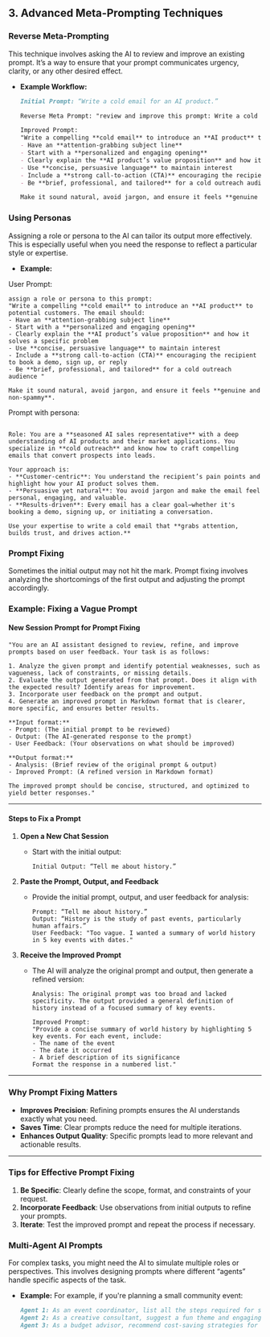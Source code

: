 ## 3. **Advanced Meta-Prompting Techniques**

### Reverse Meta-Prompting
This technique involves asking the AI to review and improve an existing prompt. It’s a way to ensure that your prompt communicates urgency, clarity, or any other desired effect.
- **Example Workflow:**
  ```markdown
  Initial Prompt: “Write a cold email for an AI product.”

  Reverse Meta Prompt: "review and improve this prompt: Write a cold email for an AI product."

  Improved Prompt:  
  "Write a compelling **cold email** to introduce an **AI product** to potential customers. The email should:  
  - Have an **attention-grabbing subject line**  
  - Start with a **personalized and engaging opening**  
  - Clearly explain the **AI product’s value proposition** and how it solves a specific problem  
  - Use **concise, persuasive language** to maintain interest  
  - Include a **strong call-to-action (CTA)** encouraging the recipient to book a demo, sign up, or reply  
  - Be **brief, professional, and tailored** for a cold outreach audience "

  Make it sound natural, avoid jargon, and ensure it feels **genuine and non-spammy**.
  ```

### Using Personas
Assigning a role or persona to the AI can tailor its output more effectively. This is especially useful when you need the response to reflect a particular style or expertise.
- **Example:**

User Prompt:
```
assign a role or persona to this prompt:
"Write a compelling **cold email** to introduce an **AI product** to potential customers. The email should:  
- Have an **attention-grabbing subject line**  
- Start with a **personalized and engaging opening**  
- Clearly explain the **AI product’s value proposition** and how it solves a specific problem  
- Use **concise, persuasive language** to maintain interest  
- Include a **strong call-to-action (CTA)** encouraging the recipient to book a demo, sign up, or reply  
- Be **brief, professional, and tailored** for a cold outreach audience "

Make it sound natural, avoid jargon, and ensure it feels **genuine and non-spammy**.
```

Prompt with persona:
  ```

  Role: You are a **seasoned AI sales representative** with a deep understanding of AI products and their market applications. You specialize in **cold outreach** and know how to craft compelling emails that convert prospects into leads.  
  
  Your approach is:  
  - **Customer-centric**: You understand the recipient’s pain points and highlight how your AI product solves them.  
  - **Persuasive yet natural**: You avoid jargon and make the email feel personal, engaging, and valuable.  
  - **Results-driven**: Every email has a clear goal—whether it's booking a demo, signing up, or initiating a conversation.  
  
  Use your expertise to write a cold email that **grabs attention, builds trust, and drives action.**
  ```

### Prompt Fixing
Sometimes the initial output may not hit the mark. Prompt fixing involves analyzing the shortcomings of the first output and adjusting the prompt accordingly.

### **Example: Fixing a Vague Prompt**  

#### **New Session Prompt for Prompt Fixing**  
```  
"You are an AI assistant designed to review, refine, and improve prompts based on user feedback. Your task is as follows:  

1. Analyze the given prompt and identify potential weaknesses, such as vagueness, lack of constraints, or missing details.  
2. Evaluate the output generated from that prompt. Does it align with the expected result? Identify areas for improvement.  
3. Incorporate user feedback on the prompt and output.  
4. Generate an improved prompt in Markdown format that is clearer, more specific, and ensures better results.  

**Input format:**  
- Prompt: (The initial prompt to be reviewed)  
- Output: (The AI-generated response to the prompt)  
- User Feedback: (Your observations on what should be improved)  

**Output format:**  
- Analysis: (Brief review of the original prompt & output)  
- Improved Prompt: (A refined version in Markdown format)  

The improved prompt should be concise, structured, and optimized to yield better responses."  
```  

---

#### **Steps to Fix a Prompt**  

1. **Open a New Chat Session**  
   - Start with the initial output:  
     ```  
     Initial Output: “Tell me about history.”  
     ```  

2. **Paste the Prompt, Output, and Feedback**  
   - Provide the initial prompt, output, and user feedback for analysis:  
     ```  
     Prompt: “Tell me about history.”  
     Output: “History is the study of past events, particularly human affairs.”  
     User Feedback: "Too vague. I wanted a summary of world history in 5 key events with dates."  
     ```  

3. **Receive the Improved Prompt**  
   - The AI will analyze the original prompt and output, then generate a refined version:  
     ```  
     Analysis: The original prompt was too broad and lacked specificity. The output provided a general definition of history instead of a focused summary of key events.  

     Improved Prompt:  
     "Provide a concise summary of world history by highlighting 5 key events. For each event, include:  
     - The name of the event  
     - The date it occurred  
     - A brief description of its significance  
     Format the response in a numbered list."  
     ```  

---

### **Why Prompt Fixing Matters**  
- **Improves Precision**: Refining prompts ensures the AI understands exactly what you need.  
- **Saves Time**: Clear prompts reduce the need for multiple iterations.  
- **Enhances Output Quality**: Specific prompts lead to more relevant and actionable results.  

---

### **Tips for Effective Prompt Fixing**  
1. **Be Specific**: Clearly define the scope, format, and constraints of your request.  
2. **Incorporate Feedback**: Use observations from initial outputs to refine your prompts.  
3. **Iterate**: Test the improved prompt and repeat the process if necessary.  


### Multi-Agent AI Prompts
For complex tasks, you might need the AI to simulate multiple roles or perspectives. This involves designing prompts where different “agents” handle specific aspects of the task.
- **Example:**
  For example, if you're planning a small community event:
  ```markdown
  Agent 1: As an event coordinator, list all the steps required for setting up the event.
  Agent 2: As a creative consultant, suggest a fun theme and engaging activities.
  Agent 3: As a budget advisor, recommend cost-saving strategies for the event.
  ```



